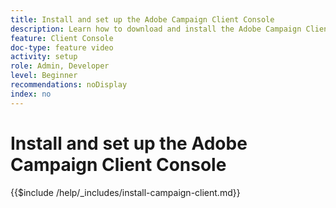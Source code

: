 ```yaml
---
title: Install and set up the Adobe Campaign Client Console
description: Learn how to download and install the Adobe Campaign Client Console, create and manage your connections to multiple environments, and to verify access to the Adobe Campaign Client console.
feature: Client Console
doc-type: feature video
activity: setup
role: Admin, Developer
level: Beginner
recommendations: noDisplay
index: no
---
```


# Install and set up the Adobe Campaign Client Console

{{$include /help/_includes/install-campaign-client.md}}
